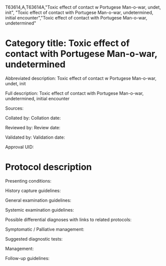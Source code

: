 T63614,A,T63614A,"Toxic effect of contact w Portugese Man-o-war, undet, init", "Toxic effect of contact with Portugese Man-o-war, undetermined, initial encounter","Toxic effect of contact with Portugese Man-o-war, undetermined"
# Category title: Toxic effect of contact with Portugese Man-o-war, undetermined

Abbreviated description: Toxic effect of contact w Portugese Man-o-war, undet, init

Full description: Toxic effect of contact with Portugese Man-o-war, undetermined, initial encounter

Sources:

Collated by:
Collation date:

Reviewed by:
Review date:

Validated by:
Validation date:

Approval UID:

# Protocol description

Presenting conditions:

History capture guidelines:

General examination guidelines:

Systemic examination guidelines:

Possible differential diagnoses with links to related protocols:

Symptomatic / Palliative management:

Suggested diagnostic tests:

Management:

Follow-up guidelines:
